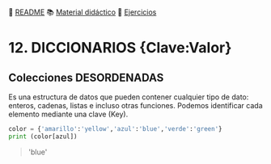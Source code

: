 :page_with_curl: [README](../README.md) :books: [Material didáctico](/documentation/indicedocu.md) :pencil: [Ejercicios](/tests/indicetests.md)

# 12. DICCIONARIOS {Clave:Valor} 
## Colecciones DESORDENADAS

Es una estructura de datos que pueden contener cualquier tipo de dato: enteros, cadenas, listas e incluso otras funciones.
Podemos identificar cada elemento mediante una clave (Key).
````python
color = {'amarillo':'yellow','azul':'blue','verde':'green'}
print (color[azul])
````
>'blue'
